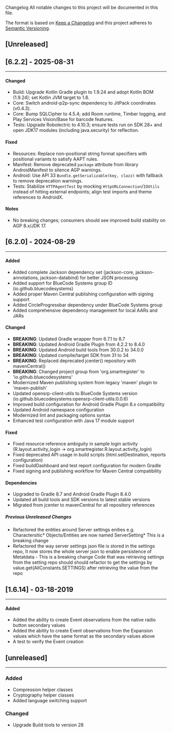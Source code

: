  Changelog
All notable changes to this project will be documented in this file.

The format is based on [Keep a Changelog](http://keepachangelog.com/en/1.0.0/)
and this project adheres to [Semantic Versioning](http://semver.org/spec/v2.0.0.html).


[Unreleased]
----------------------

## [6.2.2] - 2025-08-31
----------------------
#### Changed
- Build: Upgrade Kotlin Gradle plugin to 1.9.24 and adopt Kotlin BOM (1.9.24); set Kotlin JVM target to 1.8.
- Core: Switch android-p2p-sync dependency to JitPack coordinates (v0.4.3).
- Core: Bump SQLCipher to 4.5.4; add Room runtime, Timber logging, and Play Services Vision/Base for barcode features.
- Tests: Upgrade Robolectric to 4.10.3; ensure tests run on SDK 28+ and open JDK17 modules (including java.security) for reflection.

#### Fixed
- Resources: Replace non-positional string format specifiers with positional variants to satisfy AAPT rules.
- Manifest: Remove deprecated `package` attribute from library AndroidManifest to silence AGP warnings.
- Android: Use API 33 `Bundle.getSerializable(key, clazz)` with fallback to remove deprecation warnings.
- Tests: Stabilize `HTTPAgentTest` by mocking `HttpURLConnection`/`IOUtils` instead of hitting external endpoints; align test imports and theme references to AndroidX.

#### Notes
- No breaking changes; consumers should see improved build stability on AGP 8.x/JDK 17.

## [6.2.0] - 2024-08-29
----------------------
#### Added
- Added complete Jackson dependency set (jackson-core, jackson-annotations, jackson-databind) for better JSON processing
- Added support for BlueCode Systems group ID (io.github.bluecodesystems)
- Added proper Maven Central publishing configuration with signing support
- Added CircleProgressbar dependency under BlueCode Systems group
- Added comprehensive dependency management for local AARs and JARs

#### Changed  
- **BREAKING**: Updated Gradle wrapper from 6.7.1 to 8.7
- **BREAKING**: Updated Android Gradle Plugin from 4.2.2 to 8.4.0
- **BREAKING**: Updated Android build tools from 30.0.2 to 34.0.0
- **BREAKING**: Updated compile/target SDK from 31 to 34
- **BREAKING**: Replaced deprecated jcenter() repository with mavenCentral()
- **BREAKING**: Changed project group from 'org.smartregister' to 'io.github.bluecodesystems'
- Modernized Maven publishing system from legacy 'maven' plugin to 'maven-publish'
- Updated opensrp-client-utils to BlueCode Systems version (io.github.bluecodesystems:opensrp-client-utils:0.0.6)
- Improved build configuration for Android Gradle Plugin 8.x compatibility
- Updated Android namespace configuration
- Modernized lint and packaging options syntax
- Enhanced test configuration with Java 17 module support

#### Fixed
- Fixed resource reference ambiguity in sample login activity (R.layout.activity_login → org.smartregister.R.layout.activity_login)
- Fixed deprecated API usage in build scripts (html.setDestination, reports configuration)
- Fixed buildDashboard and test report configuration for modern Gradle
- Fixed signing and publishing workflow for Maven Central compatibility

#### Dependencies
- Upgraded to Gradle 8.7 and Android Gradle Plugin 8.4.0
- Updated all build tools and SDK versions to latest stable versions
- Migrated from jcenter to mavenCentral for all repository references

##### Previous Unreleased Changes
- Refactored the entities around Server settings enities e.g. Charactersitic* Objects/Entities are now named ServerSetting* This is a breaking change
- Refactored the way server settings json file is stored in the settings repo, It now stores the whole server json to enable persistence of Metatdata - This is a breaking change
  Code that was retrieving settings from the setting repo should should refactor to get the settings by value.get(AllConstants.SETTINGS) after retrieving the value from the repo

## [1.6.14] - 03-18-2019
--------------------
#### Added
- Added the ability to create Event observations from the native radio button secondary values
- Added the ability to create Event observations from the Expansion values which have the same format as the secondary values above
- A test to verify the Event creation


## [unreleased]
___________________
### Added
- Compression helper classes
- Cryptography helper classes
- Added language switching support

### Changed
- Upgrade Build tools to version 28
